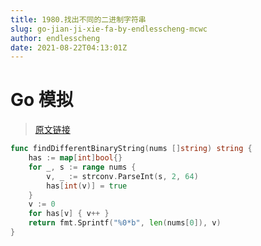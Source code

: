 ```yaml
---
title: 1980.找出不同的二进制字符串
slug: go-jian-ji-xie-fa-by-endlesscheng-mcwc
author: endlesscheng
date: 2021-08-22T04:13:01Z
---
```

# Go 模拟
 
> [原文链接](https://leetcode.cn/problems/find-unique-binary-string/solution/go-jian-ji-xie-fa-by-endlesscheng-mcwc)
```go
func findDifferentBinaryString(nums []string) string {
	has := map[int]bool{}
	for _, s := range nums {
		v, _ := strconv.ParseInt(s, 2, 64)
		has[int(v)] = true
	}
	v := 0
	for has[v] { v++ }
	return fmt.Sprintf("%0*b", len(nums[0]), v)
}
```
